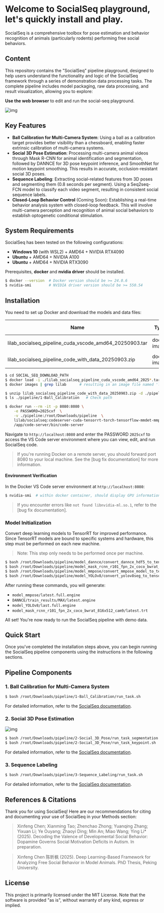 # Welcome to SocialSeq playground, let's quickly install and play.
SocialSeq is a comprehensive toolbox for pose estimation and behavior recognition of animals (particularly rodents) performing free social behaviors.

## Content
This repository contains the "SocialSeq" pipeline playground, designed to help users understand the functionality and logic of the SocialSeq framework through a series of demonstration data processing tasks. The complete pipeline includes model packaging, raw data processing, and result visualization, allowing you to explore:

**Use the web browser** to edit and run the social-seq playground.

![img](../../../assets/images/web-gui.jpg)

## Key Features

- **Ball Calibration for Multi-Camera System**: Using a ball as a calibration target provides better visibility than a chessboard, enabling faster extrinsic calibration of multi-camera systems.
- **Social 3D Pose Estimation**: Processing multi-camera animal videos through Mask R-CNN for animal identification and segmentation, followed by DANNCE for 3D pose keypoint inference, and SmoothNet for motion keypoint smoothing. This results in accurate, occlusion-resistant social 3D poses.
- **Sequence Labeling**: Extracting social-related features from 3D poses and segmenting them (0.8 seconds per segment). Using a Seq2seq-FCN model to classify each video segment, resulting in consistent social sequence labels.
- **Closed-Loop Behavior Control** (Coming Soon): Establishing a real-time behavior analysis system with closed-loop feedback. This will involve multi-camera perception and recognition of animal social behaviors to establish optogenetic conditional stimulation.

## System Requirements

SocialSeq has been tested on the following configurations:

- **Windows 10** (with WSL2) + AMD64 + NVIDIA RTX4090
- **Ubuntu** + AMD64 + NVIDIA A100
- **Ubuntu** + AMD64 + NVIDIA RTX3090

Prerequisites, **docker** and **nvidia driver** should be installed.
```bash
$ docker --version  # Docker version should be >= 24.0.6
$ nvidia-smi        # NVIDIA driver version should be >= 550.54
```

## Installation

You need to set up Docker and download the models and data files:

| Name | Type | Download link |
| --- | --- | ---|
| lilab_socialseq_pipeline_cuda_vscode_amd64_20250903.tar | docker image | 百度云(准备中) |
| lilab_socialseq_pipeline_code_with_data_20250903.zip | docker image | 百度云(准备中) |

```bash
$ cd SOCIAL_SEQ_DOWNLOAD_PATH
$ docker load -i ./lilab_socialseq_pipeline_cuda_vscode_amd64_2025*.tar
$ docker images | grep lilab      # resulting in an image file named 'lilab*'

$ unzip lilab_socialseq_pipeline_code_with_data_20250903.zip -d ./pipeline  # Unzip file
$ ls ./pipeline/1-Ball_Calibration   # Check path

$ docker run --rm -it -p 8080:8080 \
    -e PASSWORD=2025cxf  \
    -v ./pipeline:/root/Downloads/pipeline  \
    lilab/socialseq:codeserver-cuda-tensorrt-torch-tensorflow-mmdet-mmpose-dannce-yolo-20250903 \
    /app/code-server/bin/code-server
```

Navigate to `http://localhost:8080` and enter the PASSWORD `2025cxf` to access the VS Code server environment where you can view, edit, and run SocialSeq code.

> If you're running Docker on a remote server, you should forward port 8080 to your local machine. See the [bug fix documentation] for more information.

#### Environment Verification

In the Docker VS Code server environment at `http://localhost:8080`:

```bash
$ nvidia-smi  # within docker container, should display GPU information
```

> If you encounter errors like `not found libnvidia-ml.so.1`, refer to the [bug fix documentation].

### Model Initialization

Convert deep learning models to TensorRT for improved performance. Since TensorRT models are bound to specific systems and hardware, this step must be performed on each new machine.

> Note: This step only needs to be performed once per machine.

```bash
$ bash /root/Downloads/pipeline/model_dannce/convert_dannce_hdf5_to_tensorrt.sh
$ bash /root/Downloads/pipeline/model_mask_rcnn_r101_fpn_2x_coco_bwrat_816x512_cam9/convert_mmdet_model_to_tensorrt.sh
$ bash /root/Downloads/pipeline/model_mmpose/convert_mmpose_model_to_tensorrt.sh
$ bash /root/Downloads/pipeline/model_YOLOv8/convert_yolov8seg_to_tensorrt.sh
```

After running these commands, you will generate:

- `model_mmpose/latest.full.engine`
- `DANNCE/train_results/MAX/latest.engine`
- `model_YOLOv8/last.full.engine`
- `model_mask_rcnn_r101_fpn_2x_coco_bwrat_816x512_cam9/latest.trt`

All set! You're now ready to run the SocialSeq pipeline with demo data.

## Quick Start

Once you've completed the installation steps above, you can begin running the SocialSeq pipeline components using the instructions in the following sections.

## Pipeline Components

### 1. Ball Calibration for Multi-Camera System

```bash
$ bash /root/Downloads/pipeline/1-Ball_Calibration/run_task.sh
```

For detailed information, refer to the [SocialSeq documentation](https://lilab-cibr.github.io/Social_Seq/en/%E5%B0%8F%E7%90%83%E7%9F%AB%E6%AD%A3/application/).

### 2. Social 3D Pose Estimation

![img](https://lilab-cibr.github.io/Social_Seq/assets/images/rat_social_pose_pipeline.jpg)

```bash
$ bash /root/Downloads/pipeline/2-Social_3D_Pose/run_task_segmentation.sh   # Mask R-CNN for ID segmentation
$ bash /root/Downloads/pipeline/2-Social_3D_Pose/run_task_keypoint.sh       # DANNCE and SmoothNet for 3D pose reconstruction
```

For detailed information, refer to the [SocialSeq documentation](https://lilab-cibr.github.io/Social_Seq/en/%E5%B0%8F%E7%90%83%E7%9F%AB%E6%AD%A3/application/).

### 3. Sequence Labeling

```bash
$ bash /root/Downloads/pipeline/3-Sequence_Labeling/run_task.sh
```

For detailed information, refer to the [SocialSeq documentation](https://lilab-cibr.github.io/Social_Seq/en/%E7%A4%BE%E4%BA%A4%E5%BA%8F%E5%88%97%E6%A0%87%E7%AD%BE/application/).

## References & Citations

Thank you for using SocialSeq! Here are our recommendations for citing and documenting your use of SocialSeq in your Methods section:

> Xinfeng Chen; Xianming Tao; Zhenchao Zhong; Yuanqing Zhang; Yixuan Li; Ye Ouyang; Zhaoyi Ding; Min An; Miao Wang; Ying Li* (2025). Decoding the Valence of Developmental Social Behavior: Dopamine Governs Social Motivation Deficits in Autism. In preparation.

> Xinfeng Chen 陈昕枫 (2025). Deep Learning-Based Framework for Analyzing Free Social Behavior in Model Animals. PhD Thesis, Peking University.

## License

This project is primarily licensed under the MIT License. Note that the software is provided "as is", without warranty of any kind, express or implied.

